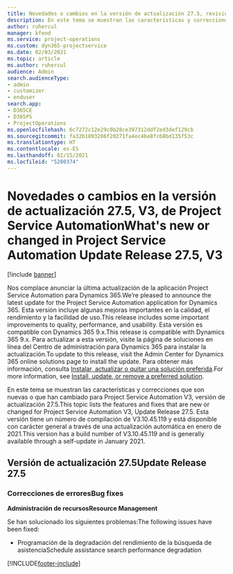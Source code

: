 ```yaml
---
title: Novedades o cambios en la versión de actualización 27.5, revisión V3, de Project Service Automation
description: En este tema se muestran las características y correcciones disponibles en Project Service Automation, versión de actualización 27.5, revisión V3.
author: ruhercul
manager: kfend
ms.service: project-operations
ms.custom: dyn365-projectservice
ms.date: 02/03/2021
ms.topic: article
ms.author: ruhercul
audience: Admin
search.audienceType:
- admin
- customizer
- enduser
search.app:
- D365CE
- D365PS
- ProjectOperations
ms.openlocfilehash: 6c7272c12e29c0b28ce397312ddf2ed3def129cb
ms.sourcegitcommit: fa32b1893286f20271fa4ec4be8fc68bd135f53c
ms.translationtype: HT
ms.contentlocale: es-ES
ms.lasthandoff: 02/15/2021
ms.locfileid: "5280374"
---
```

# <a name="whats-new-or-changed-in-project-service-automation-update-release-275-v3"></a><span data-ttu-id="0bfbc-103">Novedades o cambios en la versión de actualización 27.5, V3, de Project Service Automation</span><span class="sxs-lookup"><span data-stu-id="0bfbc-103">What's new or changed in Project Service Automation Update Release 27.5, V3</span></span>

[!include [banner](../includes/psa-now-project-operations.md)]

<span data-ttu-id="0bfbc-104">Nos complace anunciar la última actualización de la aplicación Project Service Automation para Dynamics 365.</span><span class="sxs-lookup"><span data-stu-id="0bfbc-104">We’re pleased to announce the latest update for the Project Service Automation application for Dynamics 365.</span></span> <span data-ttu-id="0bfbc-105">Esta versión incluye algunas mejoras importantes en la calidad, el rendimiento y la facilidad de uso.</span><span class="sxs-lookup"><span data-stu-id="0bfbc-105">This release includes some important improvements to quality, performance, and usability.</span></span> <span data-ttu-id="0bfbc-106">Esta versión es compatible con Dynamics 365 9.x.</span><span class="sxs-lookup"><span data-stu-id="0bfbc-106">This release is compatible with Dynamics 365 9.x.</span></span> <span data-ttu-id="0bfbc-107">Para actualizar a esta versión, visite la página de soluciones en línea del Centro de administración para Dynamics 365 para instalar la actualización.</span><span class="sxs-lookup"><span data-stu-id="0bfbc-107">To update to this release, visit the Admin Center for Dynamics 365 online solutions page to install the update.</span></span> <span data-ttu-id="0bfbc-108">Para obtener más información, consulta [Instalar, actualizar o quitar una solución preferida](https://docs.microsoft.com/power-platform/admin/install-remove-preferred-solution).</span><span class="sxs-lookup"><span data-stu-id="0bfbc-108">For more information, see [Install, update, or remove a preferred solution](https://docs.microsoft.com/power-platform/admin/install-remove-preferred-solution).</span></span>

<span data-ttu-id="0bfbc-109">En este tema se muestran las características y correcciones que son nuevas o que han cambiado para Project Service Automation V3, versión de actualización 27.5.</span><span class="sxs-lookup"><span data-stu-id="0bfbc-109">This topic lists the features and fixes that are new or changed for Project Service Automation V3, Update Release 27.5.</span></span> <span data-ttu-id="0bfbc-110">Esta versión tiene un número de compilación de V3.10.45.119 y está disponible con carácter general a través de una actualización automática en enero de 2021.</span><span class="sxs-lookup"><span data-stu-id="0bfbc-110">This version has a build number of V3.10.45.119 and is generally available through a self-update in January 2021.</span></span>

## <a name="update-release-275"></a><span data-ttu-id="0bfbc-111">Versión de actualización 27.5</span><span class="sxs-lookup"><span data-stu-id="0bfbc-111">Update Release 27.5</span></span>

### <a name="bug-fixes"></a><span data-ttu-id="0bfbc-112">Correcciones de errores</span><span class="sxs-lookup"><span data-stu-id="0bfbc-112">Bug fixes</span></span>


<span data-ttu-id="0bfbc-113">**Administración de recursos**</span><span class="sxs-lookup"><span data-stu-id="0bfbc-113">**Resource Management**</span></span>

<span data-ttu-id="0bfbc-114">Se han solucionado los siguientes problemas:</span><span class="sxs-lookup"><span data-stu-id="0bfbc-114">The following issues have been fixed:</span></span>

- <span data-ttu-id="0bfbc-115">Programación de la degradación del rendimiento de la búsqueda de asistencia</span><span class="sxs-lookup"><span data-stu-id="0bfbc-115">Schedule assistance search performance degradation</span></span>


[!INCLUDE[footer-include](../includes/footer-banner.md)]